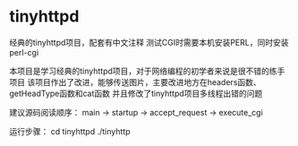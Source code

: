 # tinyhttpd
经典的tinyhttpd项目，配套有中文注释   测试CGI时需要本机安装PERL，同时安装perl-cgi

本项目是学习经典的tinyhttpd项目，对于网络编程的初学者来说是很不错的练手项目
该项目作出了改进，能够传送图片，主要改进地方在headers函数、getHeadType函数和cat函数
并且修改了tinyhttpd项目多线程出错的问题

建议源码阅读顺序： main -> startup -> accept_request -> execute_cgi

运行步骤：
cd tinyhttpd
./tinyhttp

